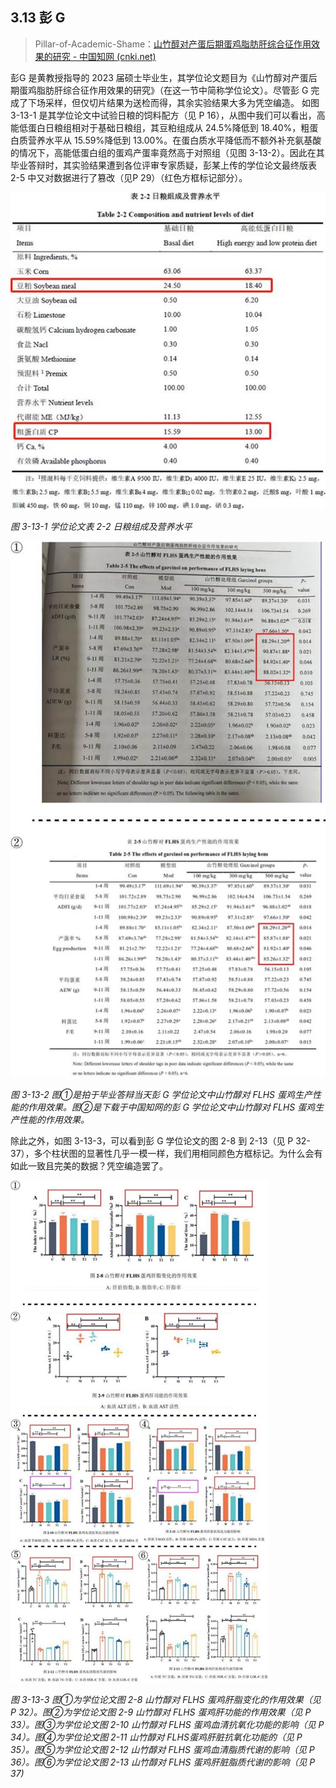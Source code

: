 ## 3.13   彭 G

> Pillar-of-Academic-Shame：[山竹醇对产蛋后期蛋鸡脂肪肝综合征作用效果的研究 - 中国知网 (cnki.net)](https://kns.cnki.net/kcms2/article/abstract?v=0qMDjMp0v1kaoyxUS37Vfp0iW873Xdp27eWWn-7Cye5HTSUoa1pv16EKM9IdWG47QUEdFB5rWcypOoWdnwL2bFQ9uWPaHsIadNlWOrXez9QTNLKvmre6dbPmdBdiRCA1z7ymnSVEL6X1BVBC72Ls2g==&uniplatform=NZKPT&language=CHS)

彭G 是黄教授指导的 2023 届硕士毕业生，其学位论文题目为《山竹醇对产蛋后期蛋鸡脂肪肝综合征作用效果的研究》（在这一节中简称学位论文）。尽管彭 G 完成了下场采样，但仅切片结果为送检而得，其余实验结果大多为凭空编造。
如图 3-13-1 是其学位论文中试验日粮的饲料配方（见 P 16），从图中我们可以看出，高能低蛋白日粮组相对于基础日粮组，其豆粕组成从 24.5%降低到 18.40%，粗蛋白质营养水平从 15.59%降低到 13.00%。在蛋白质水平降低而不额外补充氨基酸的情况下，高能低蛋白组的蛋鸡产蛋率竟然高于对照组（见图 3-13-2）。因此在其毕业答辩时，其实验结果遭到各位评审专家质疑，彭某上传的学位论文最终版表 2-5 中又对数据进行了篡改（见P 29）（红色方框标记部分）。

![图 3-13-1 学位论文表 2-2 日粮组成及营养水平](readme/clip_image235.jpg)

 *图 3-13-1 学位论文表 2-2 日粮组成及营养水平*

![图 3-13-2 图①是拍于毕业答辩当天彭 G 学位论文中山竹醇对 FLHS 蛋鸡生产性能的作用效果。图②是下载于中国知网的彭 G 学位论文中山竹醇对 FLHS 蛋鸡生产性能的作用效果。](readme/clip_image237.jpg)

 *图 3-13-2 图①是拍于毕业答辩当天彭 G 学位论文中山竹醇对 FLHS 蛋鸡生产性能的作用效果。图②是下载于中国知网的彭 G 学位论文中山竹醇对 FLHS 蛋鸡生产性能的作用效果。*

除此之外，如图 3-13-3，可以看到彭 G 学位论文的图 2-8 到 2-13（见 P 32-37），多个柱状图的显著性几乎一模一样，我们用相同颜色方框标记。为什么会有如此一致且完美的数据？凭空编造罢了。

![图 3-13-3 图①为学位论文图 2-8 山竹醇对 FLHS 蛋鸡肝脂变化的作用效果（见 P 32）。图②为学位论文图 2-9 山竹醇对 FLHS 蛋鸡肝功能的作用效果（见 P 33）。图③为学位论文图 2-10 山竹醇对 FLHS 蛋鸡血清抗氧化功能的影响（见 P 34）。图④为学位论文图 2-11 山竹醇对 FLHS蛋鸡肝脏抗氧化功能的（见 P 35）。图⑤为学位论文图 2-12 山竹醇对 FLHS 蛋鸡血清脂质代谢的影响（见 P 36）。图⑥为学位论文图 2-13 山竹醇对 FLHS 蛋鸡肝脏脂质代谢的影响（见 P 37）](readme/clip_image239.gif)

 *图 3-13-3 图①为学位论文图 2-8 山竹醇对 FLHS 蛋鸡肝脂变化的作用效果（见 P 32）。图②为学位论文图 2-9 山竹醇对 FLHS 蛋鸡肝功能的作用效果（见 P 33）。图③为学位论文图 2-10 山竹醇对 FLHS 蛋鸡血清抗氧化功能的影响（见 P 34）。图④为学位论文图 2-11 山竹醇对 FLHS蛋鸡肝脏抗氧化功能的（见 P 35）。图⑤为学位论文图 2-12 山竹醇对 FLHS 蛋鸡血清脂质代谢的影响（见 P 36）。图⑥为学位论文图 2-13 山竹醇对 FLHS 蛋鸡肝脏脂质代谢的影响（见 P 37)*
